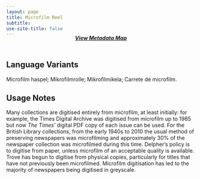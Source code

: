 ```yaml
---
layout: page
title: Microfilm Reel
subtitle:  
use-site-title: false
---
```


<h4 style="text-align:center;font-style:italic;margin-top:-20px;margin-bottom:50px;"><a href="../../maps/microfilm-reel">View Metadata Map</a></h4>

## Language Variants

Microfilm haspel; Mikrofilmrolle; Mikrofilmikela; Carrete de microfilm.

## Usage Notes

Many collections are digitised entirely from microfilm, at least
initially: for example, the Times Digital Archive was digitised from
microfilm up to 1985 but now *The* *Times’* digital PDF copy of each
issue can be used. For the British Library collections, from the early
1940s to 2010 the usual method of preserving newspapers was microfilming
and approximately 30% of the newspaper collection was microfilmed during
this time. Delpher’s policy is to digitise from paper, unless microfilm
of an acceptable quality is available. Trove has begun to digitise from
physical copies, particularly for titles that have not previously been
microfilmed. Microfilm digitisation has led to the majority of
newspapers being digitised in greyscale.
